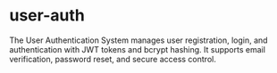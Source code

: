 # user-auth
The User Authentication System manages user registration, login, and authentication with JWT tokens and bcrypt hashing. It supports email verification, password reset, and secure access control.

